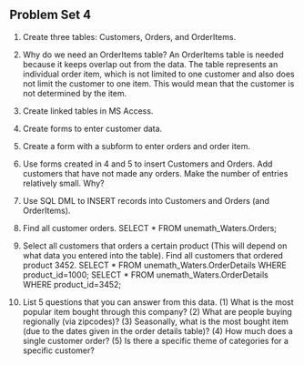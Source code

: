 ## Problem Set 4 

1. Create three tables: Customers, Orders, and OrderItems.

2. Why do we need an OrderItems table?
An OrderItems table is needed because it keeps overlap out from the data. The table represents an individual order item, which is not limited to one customer and also does not limit the customer to one item. This would mean that the customer is not determined by the item.

3. Create linked tables in MS Access.

4. Create forms to enter customer data.

5. Create a form with a subform to enter orders and order item.

6. Use forms created in 4 and 5 to insert Customers and Orders.  Add customers that have not made any orders. Make the number of entries relatively small.  Why?  

7. Use SQL DML to INSERT records into Customers and Orders (and OrderItems).

8. Find all customer orders.
SELECT * FROM unemath_Waters.Orders;

9. Select all customers that orders a certain product (This will depend on what data you entered into the table).  Find all customers that ordered product 3452.
SELECT * FROM unemath_Waters.OrderDetails WHERE product_id=1000;
SELECT * FROM unemath_Waters.OrderDetails WHERE product_id=3452;

10. List 5 questions that you can answer from this data.
(1) What is the most popular item bought through this company?
(2) What are people buying regionally (via zipcodes)?
(3) Seasonally, what is the most bought item (due to the dates given in the order details table)?
(4) How much does a single customer order?
(5) Is there a specific theme of categories for a specific customer?

